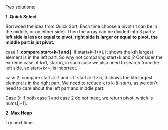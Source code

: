 Two solutions:

**1. Quick Select**
 
Borrwoed the idea from Quick Sort. Each time choose a pivot (it can be in the middle, or on either side). Then the array can be divided into 3 parts: **left side is less or equal to pivot, right side is larger or equal to pivot, the middle part is jut pivot.**

case 1: **compare start+k-1 and j**. If start+k-1<=j, it shows the kth largest element is in the left part. So why not comparing start+k and j? Consider the extreme case: if k=1, start=j, in such case we also need to search from the left side, so start+k<=j is incorrect.

case 2: compare start+k-1 and i.  If start+k-1>=i, it shows the kth largest element is in the right part. We need to reduce k to k-(i-start), as we don't need to care about the left part and middle part.

Case 3: If both case 1 and case 2 do not meet, we return pivot, which is nums[j+1].


**2. Max Heap**

Try next time.